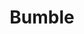 ---
pid: fs41
title: Bumble
location_transcription: Fairmount Park
coordinates: "[-75.2363932, 39.9832067]"
zipcode: '19146'
gen_neighborhood: South Philadelphia
neighborhood: Graduate Hospital,Naval Square,Southwest Center City
outside_phl: 
age: '23'
age_range: 20-29
instagram: 
image_file_name: fs_41.jpg
proposal_transcription: |-
  '-giant bee surrounded by/ made of flowers that bees like (like a chia pet?)
  -small ecosystem for bees to have a good, healthy time
  -bee party
topic: Environment
topic_summary: '0'
type: Other No Form
keywords_other: 
credit: Kelsey Whalen
image_labels: 
twitter: 
facebook: 
permalink: "/monuments/fs41/"
layout: item-page
---